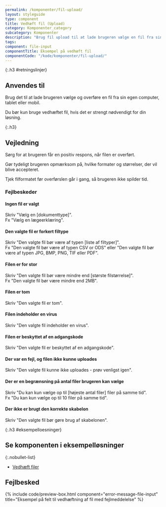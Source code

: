 ```yaml
---
permalink: /komponenter/fil-upload/
layout: styleguide
type: component
title: Vedhæft fil (Upload)
category: Komponenter_category
subcategory: Komponenter
description: "Brug fil upload til at lade brugeren vælge en fil fra sin egen computer, tablet eller mobil."
tags:
component: file-input
componentTitle: Eksempel på vedhæft fil
componentCode: "/kode/komponenter/fil-upload/"
---
```


{:.h3 #retningslinjer}
## Anvendes til

Brug det til at lade brugeren vælge og overføre en fil fra sin egen computer, tablet eller mobil.

Du bør kun bruge vedhæftet fil, hvis det er strengt nødvendigt for din løsning.

{:.h3}
## Vejledning

Sørg for at brugeren får en positiv respons, når filen er overført.

Gør tydeligt brugeren opmærksom på, hvilke formater og størrelser, der vil blive accepteret.

Tjek filformatet før overførslen går i gang, så brugeren ikke spilder tid.

### Fejlbeskeder

#### Ingen fil er valgt
Skriv "Vælg en [dokumenttype]".<br />
Fx "Vælg en lægeerklæring".

#### Den valgte fil er forkert filtype
Skriv "Den valgte fil bør være af typen [liste af filtyper]".<br />
Fx "Den valgte fil bør være af typen CSV or ODS" eller "Den valgte fil bør være af typen JPG, BMP, PNG, TIF eller PDF".

#### Filen er for stor
Skriv "Den valgte fil bør være mindre end [største filstørrelse]".<br />
Fx "Den valgte fil bør være mindre end 2MB".

#### Filen er tom
Skriv "Den valgte fil er tom".

#### Filen indeholder en virus
Skriv "Den valgte fil indeholder en virus".

#### Filen er beskyttet af en adgangskode
Skriv "Den valgte fil er beskyttet af en adgangskode".

#### Der var en fejl, og filen ikke kunne uploades
Skriv "Den valgte fil kunne ikke uploades - prøv venligst igen".

#### Der er en begrænsning på antal filer brugeren kan vælge
Skriv "Du kan kun vælge op til [højeste antal filer] filer på samme tid".<br />
Fx "Du kan kun vælge op til 10 filer på samme tid".

#### Der ikke er brugt den korrekte skabelon
Skriv "Den valgte fil bør gøre brug af skabelonen".

{:.h3 #eksempelloesninger}
## Se komponenten i eksempelløsninger

{:.nobullet-list}
- <a href="/pages/eksempler/vedhaeft-fil/fil-1/?r={{page.permalink}}%23eksempelloesninger" title="Eksempelløsning Vedhæft filer åbnes i nyt vindue">Vedhæft filer</a>

## Fejlbesked
{% include code/preview-box.html component="error-message-file-input" title="Eksempel på felt til vedhæftning af fil med fejlmeddelelse" %}